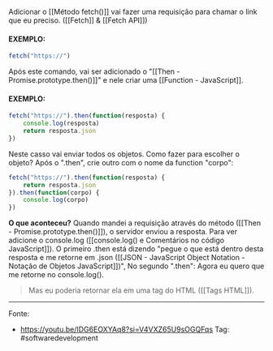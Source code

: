 Adicionar o [[Método fetch()]] vai fazer uma requisição para chamar o link que eu preciso. ([[Fetch]] & [[Fetch API]])
#### EXEMPLO:
```js
fetch("https://")
```
Após este comando, vai ser adicionado o "[[Then - Promise.prototype.then()]]" e nele criar uma [[Function - JavaScript]].
#### EXEMPLO:
```js
fetch("https://").then(function(resposta) {
	console.log(resposta)
	return resposta.json
})
```
Neste casso vai enviar todos os objetos.
Como fazer para escolher o objeto?
Após o ".then", crie outro com o nome da function "corpo":
```js
fetch("https://").then(function(resposta) {
	return resposta.json
}).then(function(corpo) {
	console.log(corpo)
})
```
**O que aconteceu?**
Quando mandei a requisição através do método ([[Then - Promise.prototype.then()]]), o servidor enviou a resposta. Para ver adicione o console.log ([[console.log() e Comentários no código JavaScript]]).
O primeiro .then está dizendo "pegue o que está dentro desta resposta e me retorne em .json ([[JSON - JavaScript Object Notation - Notação de Objetos JavaScript]])",
No segundo ".then": Agora eu quero que me retorne no console.log().

>Mas eu poderia retornar ela em uma tag do HTML ([[Tags HTML]]).
---
Fonte:
- https://youtu.be/IDG6EOXYAq8?si=V4VXZ65U9sOGQFqs
Tag: #softwaredevelopment 